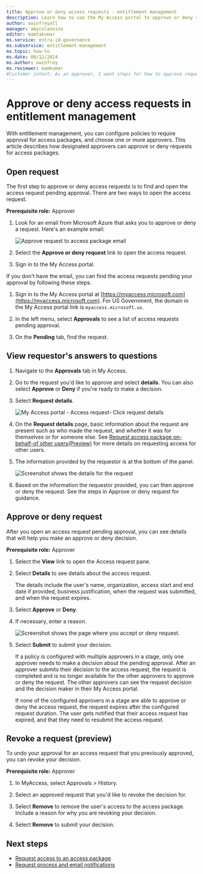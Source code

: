 ```yaml
---
title: Approve or deny access requests - entitlement management
description: Learn how to use the My Access portal to approve or deny requests to an access package in Microsoft Entra entitlement management.
author: owinfreyatl
manager: amycolannino
editor: mamtakumar
ms.service: entra-id-governance
ms.subservice: entitlement-management
ms.topic: how-to
ms.date: 08/12/2024
ms.author: owinfrey
ms.reviewer: mamkumar
#Customer intent: As an approver, I want steps for how to approve requests for access packages so that I can unlock requestors who need to use the resources.
---
```


# Approve or deny access requests in entitlement management

With  entitlement management, you can configure policies to require approval for access packages, and choose one or more approvers. This article describes how designated approvers can approve or deny requests for access packages.

## Open request

The first step to approve or deny access requests is to find and open the access request pending approval. There are two ways to open the access request.

**Prerequisite role:** Approver

1. Look for an email from Microsoft Azure that asks you to approve or deny a request. Here's an example email:

    ![Approve request to access package email](./media/entitlement-management-shared/approver-request-email.png)

1. Select the **Approve or deny request** link to open the access request.

1. Sign in to the My Access portal.

If you don't have the email, you can find the access requests pending your approval by following these steps.

1. Sign in to the My Access portal at [https://myaccess.microsoft.com](https://myaccess.microsoft.com). For US Government, the domain in the My Access portal link is `myaccess.microsoft.us`.

1. In the left menu, select **Approvals** to see a list of access requests pending approval.

1. On the **Pending** tab, find the request.

## View requestor's answers to questions

1. Navigate to the **Approvals** tab in My Access.

1. Go to the request you'd like to approve and select **details**. You can also select **Approve** or **Deny** if you're ready to make a decision.

1. Select **Request details**.

    ![My Access portal - Access request- Click request details](./media/entitlement-management-request-approve/requestor-information-request-details.png)

1. On the **Request details** page, basic information about the request are present such as who made the request, and whether it was for themselves or for someone else. See [Request access package on-behalf-of other users(Preview)](entitlement-management-request-behalf.md) for more details on requesting access for other users.

1. The information provided by the requestor is at the bottom of the panel.

    ![Screenshot shows the details for the request](./media/entitlement-management-request-approve/requestor-information-requestor-answers.png)

1. Based on the information the requestor provided, you can then approve or deny the request. See the steps in Approve or deny request for guidance.

## Approve or deny request

After you open an access request pending approval, you can see details that will help you make an approve or deny decision.

**Prerequisite role:** Approver

1. Select the **View** link to open the Access request pane.

1. Select **Details** to see details about the access request.

    The details include the user's name, organization, access start and end date if provided, business justification, when the request was submitted, and when the request expires.

1. Select **Approve** or **Deny**.

1. If necessary, enter a reason.

    ![Screenshot shows the page where you accept or deny request.](./media/entitlement-management-request-approve/my-access-approve-request.png)

1. Select **Submit** to submit your decision.

    If a policy is configured with multiple approvers in a stage, only one approver needs to make a decision about the pending approval. After an approver submits their decision to the access request, the request is completed and is no longer available for the other approvers to approve or deny the request. The other approvers can see the request decision and the decision maker in their My Access portal.

    If none of the configured approvers in a stage are able to approve or deny the access request, the request expires after the configured request duration. The user gets notified that their access request has expired, and that they need to resubmit the access request.

## Revoke a request (preview)

To undo your approval for an access request that you previously approved, you can revoke your decision. 

**Prerequisite role:** Approver

1. In MyAccess, select Approvals > History.

2. Select an approved request that you'd like to revoke the decision for.

3. Select **Remove** to remove the user's access to the access package. Include a reason for why you are revoking your decision.

4. Select **Remove** to submit your decision. 

## Next steps

- [Request access to an access package](entitlement-management-request-access.md)
- [Request process and email notifications](entitlement-management-process.md)
